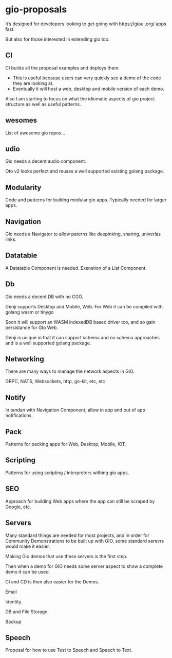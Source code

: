 # gio-proposals




It’s designed for developers looking to get going with https://gioui.org/ apps fast.

But also for those interested in extending gio too.

## CI

CI builds all the proposal examples and deploys them. 

- This is useful because users can very quickly see a demo of the code they are looking at.
- Eventually it will host a web, desktop and mobile version of each demo.

Also I am starting to focus on what the idiomatic aspects of gio project structure as well as useful patterns.

## wesomes

List of awesome gio repos...

## udio 

Gio needs a decent audio component. 

Oto v2 looks perfect and reuses a well supported existing golang package.

## Modularity

Code and patterns for buildng modular gio apps. Typically needed for larger apps.

## Navigation

Gio needs a Navigator to allow paterns like deepinking, sharing, univerlas links.

## Datatable

A Datatable Component is needed. Exenstion of a List Component.

## Db

Gio needs a decent DB with no CGO.

Genji supports Desktop and Mobile, Web. For Web it can be compiled with golang wasm or tinygo

Soon it will support an WASM indexedDB based driver too, and so gain persistance for GIo Web.

Genji is unique in that it can support schema and no schema approaches and is a well supported golang package.

## Networking

There are many ways to manage the network aspects in GIO.

GRPC, NATS, Websockets, http, go-kit, etc, etc

## Notify

In tandan with Navigation Component, allow in app and out of app notifications.

## Pack

Patterns for packing apps for Web, Desktop, Mobile, IOT.

## Scripting

Patterns for using scripting / interpreters withing gio apps.

## SEO

Approach for building Web apps where the app can still be scraped by Google, etc.  

## Servers

Many standard things are needed for most projects, and in order for Community Demonstrations to be built up with GIO, some standard serevrs would make it easier.

Making Gio demos that use these servers is the first step.

Then when a demo for GIO needs some server aspect to show a complete demo it can be used.

CI and CD is then also easier for the Demos.

Email

Identity.

DB and File Storage.

Backup

## Speech

Proposal for how to use Test to Speech and Speech to Text.
